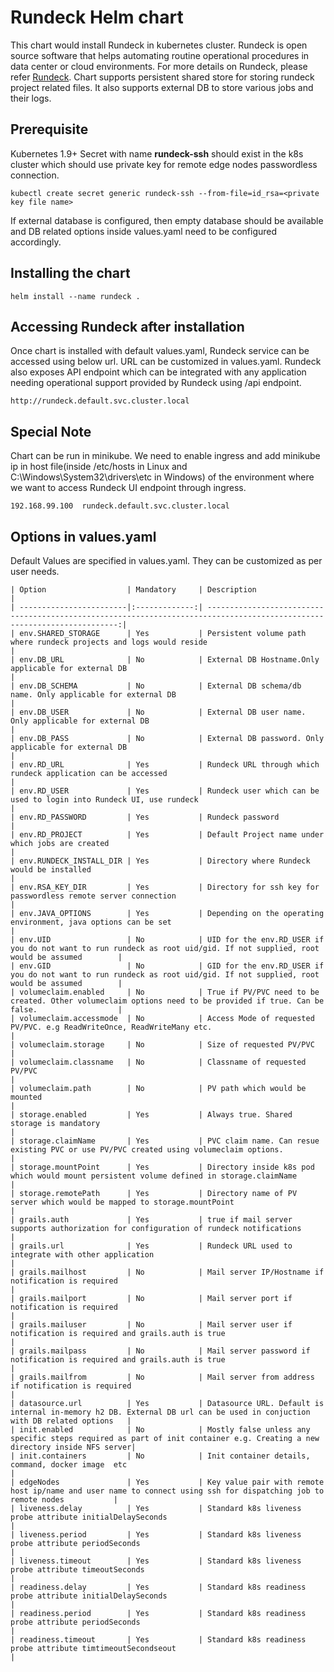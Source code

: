 # Rundeck Helm chart
This chart would install Rundeck in kubernetes cluster. Rundeck is open source software that helps automating routine operational procedures in data center or cloud environments. For more details on Rundeck, please refer [Rundeck](http://rundeck.org).
Chart supports persistent shared store for storing rundeck project related files. It also supports external DB to store various jobs and their logs.
## Prerequisite
Kubernetes 1.9+
Secret with name **rundeck-ssh** should exist in the k8s cluster which should use private key for remote edge nodes passwordless connection.
```
kubectl create secret generic rundeck-ssh --from-file=id_rsa=<private key file name>
```
If external database is configured, then empty database should be available and DB related options inside values.yaml need to be configured accordingly.
## Installing the chart

```
helm install --name rundeck .
```

## Accessing Rundeck after installation
Once chart is installed with default values.yaml, Rundeck service can be accessed using below url. URL can be customized in values.yaml. Rundeck also exposes API endpoint which can be integrated with any application needing operational support provided by Rundeck using /api endpoint.
```
http://rundeck.default.svc.cluster.local
```

## Special Note
Chart can be run in minikube. We need to enable ingress and add minikube ip in host file(inside /etc/hosts in Linux and C:\Windows\System32\drivers\etc in Windows) of the environment where we want to access Rundeck UI endpoint through ingress.
```
192.168.99.100  rundeck.default.svc.cluster.local
```
## Options in values.yaml
Default Values are specified in values.yaml. They can be customized as per user needs.
```
| Option                  | Mandatory     | Description                                                                                                              |
| ------------------------|:-------------:| ------------------------------------------------------------------------------------------------------------------------:|
| env.SHARED_STORAGE      | Yes           | Persistent volume path where rundeck projects and logs would reside                                                      |
| env.DB_URL              | No            | External DB Hostname.Only applicable for external DB                                                                     |
| env.DB_SCHEMA           | No            | External DB schema/db name. Only applicable for external DB                                                              |
| env.DB_USER             | No            | External DB user name. Only applicable for external DB                                                                   |
| env.DB_PASS             | No            | External DB password. Only applicable for external DB                                                                    |
| env.RD_URL              | Yes           | Rundeck URL through which rundeck application can be accessed                                                            |
| env.RD_USER             | Yes           | Rundeck user which can be used to login into Rundeck UI, use rundeck                                                     |
| env.RD_PASSWORD         | Yes           | Rundeck password                                                                                                         |
| env.RD_PROJECT          | Yes           | Default Project name under which jobs are created                                                                        |
| env.RUNDECK_INSTALL_DIR | Yes           | Directory where Rundeck would be installed                                                                               |
| env.RSA_KEY_DIR         | Yes           | Directory for ssh key for passwordless remote server connection                                                          |
| env.JAVA_OPTIONS        | Yes           | Depending on the operating environment, java options can be set                                                          |
| env.UID                 | No            | UID for the env.RD_USER if you do not want to run rundeck as root uid/gid. If not supplied, root would be assumed        |
| env.GID                 | No            | GID for the env.RD_USER if you do not want to run rundeck as root uid/gid. If not supplied, root would be assumed        |
| volumeclaim.enabled     | No            | True if PV/PVC need to be created. Other volumeclaim options need to be provided if true. Can be false.                  |
| volumeclaim.accessmode  | No            | Access Mode of requested PV/PVC. e.g ReadWriteOnce, ReadWriteMany etc.                                                   |
| volumeclaim.storage     | No            | Size of requested PV/PVC                                                                                                 |
| volumeclaim.classname   | No            | Classname of requested PV/PVC                                                                                            |
| volumeclaim.path        | No            | PV path which would be mounted                                                                                           |
| storage.enabled         | Yes           | Always true. Shared storage is mandatory                                                                                 |
| storage.claimName       | Yes           | PVC claim name. Can resue existing PVC or use PV/PVC created using volumeclaim options.                                  |
| storage.mountPoint      | Yes           | Directory inside k8s pod which would mount persistent volume defined in storage.claimName                                |
| storage.remotePath      | Yes           | Directory name of PV server which would be mapped to storage.mountPoint                                                  |
| grails.auth             | Yes           | true if mail server supports authorization for configuration of rundeck notifications                                    |
| grails.url              | Yes           | Rundeck URL used to integrate with other application                                                                     |
| grails.mailhost         | No            | Mail server IP/Hostname if notification is required                                                                      |
| grails.mailport         | No            | Mail server port if notification is required                                                                             |
| grails.mailuser         | No            | Mail server user if notification is required and grails.auth is true                                                     |
| grails.mailpass         | No            | Mail server password if notification is required and grails.auth is true                                                 |
| grails.mailfrom         | No            | Mail server from address if notification is required                                                                     |
| datasource.url          | Yes           | Datasource URL. Default is internal in-memory h2 DB. External DB url can be used in conjuction with DB related options   |
| init.enabled            | No            | Mostly false unless any specific steps required as part of init container e.g. Creating a new directory inside NFS server|
| init.containers         | No            | Init container details, command, docker image  etc                                                                       |
| edgeNodes               | Yes           | Key value pair with remote host ip/name and user name to connect using ssh for dispatching job to remote nodes           |
| liveness.delay          | Yes           | Standard k8s liveness probe attribute initialDelaySeconds                                                                |
| liveness.period         | Yes           | Standard k8s liveness probe attribute periodSeconds                                                                      |
| liveness.timeout        | Yes           | Standard k8s liveness probe attribute timeoutSeconds                                                                     |
| readiness.delay         | Yes           | Standard k8s readiness probe attribute initialDelaySeconds                                                               |
| readiness.period        | Yes           | Standard k8s readiness probe attribute periodSeconds                                                                     |
| readiness.timeout       | Yes           | Standard k8s readiness probe attribute timtimeoutSecondseout                                                             |

```

